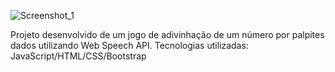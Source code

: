 ![Screenshot_1](https://user-images.githubusercontent.com/99338819/218367001-27bceb8d-6b21-438c-8648-413921b823b0.png)

Projeto desenvolvido de um jogo de adivinhação de um número por palpites dados utilizando Web Speech API. Tecnologias utilizadas: JavaScript/HTML/CSS/Bootstrap

